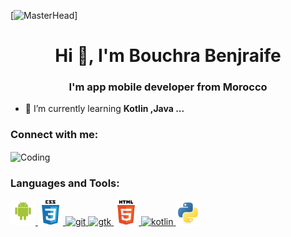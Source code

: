 [![MasterHead](https://www.bing.com/images/search?view=detailV2&ccid=tP6fCnK5&id=FEAA953B0468892162E8C52278ED8E603C979AF6&thid=OIP.tP6fCnK5DxSftp4LVcTcCQHaFj&mediaurl=https%3a%2f%2fcdn.dribbble.com%2fusers%2f2773139%2fscreenshots%2f10534361%2f____________________________1__4x.png&cdnurl=https%3a%2f%2fth.bing.com%2fth%2fid%2fR.b4fe9f0a72b90f149fb69e0b55c4dc09%3frik%3d9pqXPGCO7XgixQ%26pid%3dImgRaw%26r%3d0&exph=1200&expw=1600&q=animatedmobile+develpement&simid=607986409884488843&FORM=IRPRST&ck=BB060092BD6E393CE97D7EDC30BD01AB&selectedIndex=1)]
<h1 align="center">Hi 👋, I'm Bouchra Benjraife</h1>
<h3 align="center">I'm app mobile developer from Morocco</h3>

- 🌱 I’m currently learning **Kotlin ,Java ...**

<h3 align="left">Connect with me:</h3>
<img align="center" alt="Coding" with="400" src="https://i.pinimg.com/originals/8d/62/1f/8d621f66f551b6a39072473d52280ff0.gif"
<p align="left">
</p>

<h3 align="left">Languages and Tools:</h3>
<p align="left"> <a href="https://developer.android.com" target="_blank" rel="noreferrer">
 <img src="https://raw.githubusercontent.com/devicons/devicon/master/icons/android/android-original-wordmark.svg" alt="android" width="40" height="40"/> 
</a> <a href="https://www.w3schools.com/css/" target="_blank" rel="noreferrer"> <img src="https://raw.githubusercontent.com/devicons/devicon/master/icons/css3/css3-original-wordmark.svg" alt="css3" width="40" height="40"/> </a> <a href="https://git-scm.com/" target="_blank" rel="noreferrer"> <img src="https://www.vectorlogo.zone/logos/git-scm/git-scm-icon.svg" alt="git" width="40" height="40"/> </a> <a href="https://www.gtk.org/" target="_blank" rel="noreferrer"> <img src="https://upload.wikimedia.org/wikipedia/commons/7/71/GTK_logo.svg" alt="gtk" width="40" height="40"/> </a> <a href="https://www.w3.org/html/" target="_blank" rel="noreferrer"> <img src="https://raw.githubusercontent.com/devicons/devicon/master/icons/html5/html5-original-wordmark.svg" alt="html5" width="40" height="40"/> </a> <a href="https://kotlinlang.org" target="_blank" rel="noreferrer"> <img src="https://www.vectorlogo.zone/logos/kotlinlang/kotlinlang-icon.svg" alt="kotlin" width="40" height="40"/> </a> <a href="https://www.python.org" target="_blank" rel="noreferrer"> <img src="https://raw.githubusercontent.com/devicons/devicon/master/icons/python/python-original.svg" alt="python" width="40" height="40"/> </a> </p>

